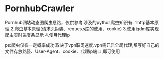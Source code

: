 # PornhubCrawler
Pornhub网站动态图爬虫思路，仅供参考
涉及的python爬虫知识有:
  1.http基本原理
  2.爬虫基本原理(请求头伪装、requests库的使用、cookie)
  3.使用tqdm库实现爬虫实时进度条显示
  4.使用代理ip

ps:爬虫仅有一定概率成功,取决于vpn联网速度.vpn需开启全局代理;填写好自己的文件存放路径、User-Agent、cookie、代理ip端口,即可使用
